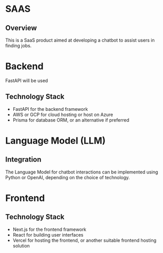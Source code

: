 # SAAS

## Overview
This is a SaaS product aimed at developing a chatbot to assist users in finding jobs.

# Backend
FastAPI will be used 
## Technology Stack
- FastAPI for the backend framework
- AWS or GCP for cloud hosting or host on Azure
- Prisma for database ORM, or an alternative if preferred

# Language Model (LLM)

## Integration
The Language Model for chatbot interactions can be implemented using Python or OpenAI, depending on the choice of technology.

# Frontend

## Technology Stack
- Next.js for the frontend framework
- React for building user interfaces
- Vercel for hosting the frontend, or another suitable frontend hosting solution
